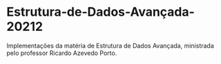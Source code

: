 # Estrutura-de-Dados-Avançada-20212

Implementações da matéria de Estrutura de Dados Avançada, ministrada pelo professor Ricardo Azevedo Porto.
